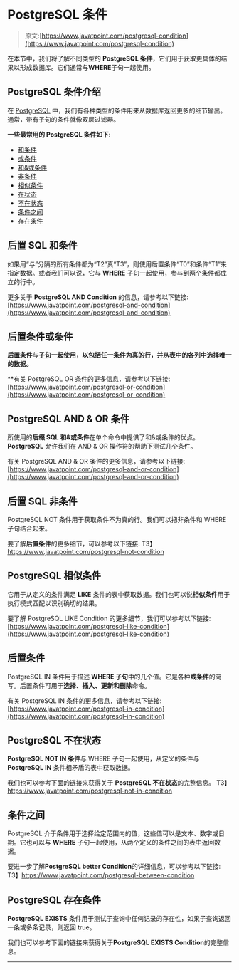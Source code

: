 # PostgreSQL 条件

> 原文:[https://www.javatpoint.com/postgresql-condition](https://www.javatpoint.com/postgresql-condition)

在本节中，我们将了解不同类型的 **PostgreSQL 条件**，它们用于获取更具体的结果以形成数据库。它们通常与**WHERE**子句一起使用。

## PostgreSQL 条件介绍

在 [PostgreSQL](https://www.javatpoint.com/postgresql-tutorial) 中，我们有各种类型的条件用来从数据库返回更多的细节输出。通常，带有子句的条件就像双层过滤器。

**一些最常用的 PostgreSQL 条件如下:**

*   [和条件](#AND)
*   [或条件](#OR)
*   [和&或条件](#ANDOR)
*   [非条件](#NOT)
*   [相似条件](#LIKE)
*   [在状态](#IN)
*   [不在状态](#NOTIN)
*   [条件之间](#BETWEEN)
*   [存在条件](#EXIST)

## 后置 SQL 和条件

如果用“与”分隔的所有条件都为“T2”真“T3”，则使用后置条件“T0”和条件“T1”来指定数据。或者我们可以说，它与 **WHERE** 子句一起使用，参与到两个条件都成立的行中。

更多关于 **PostgreSQL AND Condition** 的信息，请参考以下链接:
[https://www.javatpoint.com/postgresql-and-condition](https://www.javatpoint.com/postgresql-and-condition)

## 后置条件或条件

**后置条件**与[**子句**](https://www.javatpoint.com/postgresql-where-clause)**一起使用，以包括任一条件为真的行，并从表中的各列中选择唯一的数据。**

 **有关 PostgreSQL OR 条件的更多信息，请参考以下链接:
[https://www.javatpoint.com/postgresql-or-condition](https://www.javatpoint.com/postgresql-or-condition)

## PostgreSQL AND & OR 条件

所使用的**后缀 SQL 和&或条件**在单个命令中提供了和&或条件的优点。 **PostgreSQL** 允许我们在 AND & OR 操作符的帮助下测试几个条件。

有关 PostgreSQL AND & OR 条件的更多信息，请参考以下链接:
[https://www.javatpoint.com/postgresql-and-or-condition](https://www.javatpoint.com/postgresql-and-or-condition)

## 后置 SQL 非条件

PostgreSQL NOT 条件用于获取条件不为真的行。我们可以把非条件和 WHERE 子句结合起来。

要了解**后置条件**的更多细节，可以参考以下链接:
T3】https://www.javatpoint.com/postgresql-not-condition

## PostgreSQL 相似条件

它用于从定义的条件满足 **LIKE** 条件的表中获取数据。我们也可以说**相似条件**用于执行模式匹配以识别确切的结果。

要了解 PostgreSQL LIKE Condition 的更多细节，我们可以参考以下链接:
[https://www.javatpoint.com/postgresql-like-condition](https://www.javatpoint.com/postgresql-like-condition)

## 后置条件

PostgreSQL IN 条件用于描述 **WHERE 子句**中的几个值。它是各种**或条件**的简写。后置条件可用于**选择、插入、更新和删除**命令。

有关 PostgreSQL IN 条件的更多信息，请参考以下链接:
[https://www.javatpoint.com/postgresql-in-condition](https://www.javatpoint.com/postgresql-in-condition)

## PostgreSQL 不在状态

**PostgreSQL NOT IN 条件**与 WHERE 子句一起使用，从定义的条件与 **PostgreSQL IN** 条件相矛盾的表中获取数据。

我们也可以参考下面的链接来获得关于 **PostgreSQL 不在状态**的完整信息。
T3】https://www.javatpoint.com/postgresql-not-in-condition

## 条件之间

PostgreSQL 介于条件用于选择给定范围内的值，这些值可以是文本、数字或日期。它也可以与 **WHERE** 子句一起使用，从两个定义的条件之间的表中返回数据。

要进一步了解**PostgreSQL better Condition**的详细信息，可以参考以下链接:
T3】https://www.javatpoint.com/postgresql-between-condition

## PostgreSQL 存在条件

**PostgreSQL EXISTS** 条件用于测试子查询中任何记录的存在性，如果子查询返回一条或多条记录，则返回 true。

我们也可以参考下面的链接来获得关于**PostgreSQL EXISTS Condition**的完整信息。

* * ***